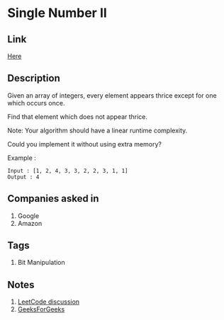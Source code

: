 # Single Number II

## Link

[Here](https://www.interviewbit.com/problems/single-number-ii/)

## Description

Given an array of integers, every element appears thrice except for one which occurs once.

Find that element which does not appear thrice.

Note: Your algorithm should have a linear runtime complexity.

Could you implement it without using extra memory?

Example :

```text
Input : [1, 2, 4, 3, 3, 2, 2, 3, 1, 1]
Output : 4
```

## Companies asked in

1. Google
1. Amazon

## Tags

1. Bit Manipulation

## Notes

1. [LeetCode discussion](https://leetcode.com/problems/single-number/discuss/42997)
1. [GeeksForGeeks](https://www.geeksforgeeks.org/find-the-element-that-appears-once/)
